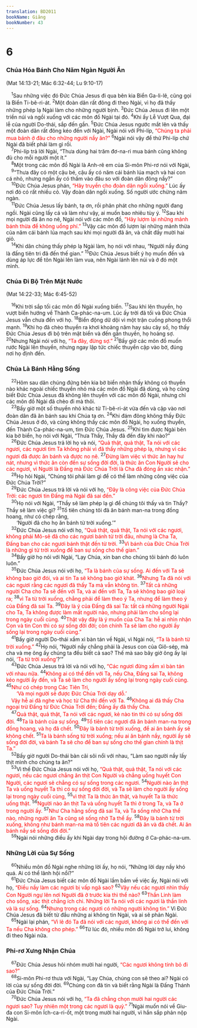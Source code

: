 ```yaml
---
translation: BD2011
bookName: Giăng 
bookNumber: 43
---
```


<div class="title"><h1>6</h1><h3>Chúa Hóa Bánh Cho Năm Ngàn Người Ăn</h3><p>(Mat 14:13-21; Mác 6:32-44; Lu 9:10-17)</p></div>
<span class="verse gi_6_1"> <sup>1</sup>Sau những việc đó Ðức Chúa Jesus đi qua bên kia Biển Ga-li-lê, cũng gọi là Biển Ti-bê-ri-át. </span>
<span class="verse gi_6_2"><sup>2</sup>Một đoàn dân rất đông đi theo Ngài, vì họ đã thấy những phép lạ Ngài làm cho những người bịnh. </span>
<span class="verse gi_6_3"><sup>3</sup>Ðức Chúa Jesus đi lên một triền núi và ngồi xuống với các môn đồ Ngài tại đó. </span>
<span class="verse gi_6_4"><sup>4</sup>Khi ấy Lễ Vượt Qua, đại lễ của người Do-thái, sắp đến gần. </span>
<span class="verse gi_6_5"><sup>5</sup>Ðức Chúa Jesus ngước mắt lên và thấy một đoàn dân rất đông kéo đến với Ngài, Ngài nói với Phi-líp, <font color="red">“Chúng ta phải mua bánh ở đâu cho những người nầy ăn?”</font></span>
<span class="verse gi_6_6"><sup>6</sup>Ngài nói vậy để thử Phi-líp chứ Ngài đã biết phải làm gì rồi.<br/></span>
<span class="verse gi_6_7"> <sup>7</sup>Phi-líp trả lời Ngài, “Thưa dùng hai trăm đơ-na-ri mua bánh cũng không đủ cho mỗi người một ít.”<br/></span>
<span class="verse gi_6_8"> <sup>8</sup>Một trong các môn đồ Ngài là Anh-rê em của Si-môn Phi-rơ nói với Ngài, <br/></span>
<span class="verse gi_6_9"> <sup>9</sup>“Thưa đây có một cậu bé, cậu ấy có năm cái bánh lúa mạch và hai con cá nhỏ, nhưng ngần ấy có thấm vào đâu so với đoàn dân đông nầy?”<br/></span>
<span class="verse gi_6_10"> <sup>10</sup>Ðức Chúa Jesus phán, <font color="red">“Hãy truyền cho đoàn dân ngồi xuống.”</font> Lúc ấy nơi đó có rất nhiều cỏ. Vậy đoàn dân ngồi xuống. Số người ước chừng năm ngàn. <br/></span>
<span class="verse gi_6_11"> <sup>11</sup>Ðức Chúa Jesus lấy bánh, tạ ơn, rồi phân phát cho những người đang ngồi. Ngài cũng lấy cá và làm như vậy, ai muốn bao nhiêu tùy ý. </span>
<span class="verse gi_6_12"><sup>12</sup>Sau khi mọi người đã ăn no nê, Ngài nói với các môn đồ, <font color="red">“Hãy lượm lại những mảnh bánh thừa để không uổng phí.”</font></span>
<span class="verse gi_6_13"><sup>13</sup>Vậy các môn đồ lượm lại những mảnh thừa của năm cái bánh lúa mạch sau khi mọi người đã ăn, và chất đầy mười hai giỏ.<br/></span>
<span class="verse gi_6_14"> <sup>14</sup>Khi dân chúng thấy phép lạ Ngài làm, họ nói với nhau, “Người nầy đúng là đấng tiên tri đã đến thế gian.” </span>
<span class="verse gi_6_15"><sup>15</sup>Ðức Chúa Jesus biết ý họ muốn đến và dùng áp lực để tôn Ngài lên làm vua, nên Ngài lánh lên núi và ở đó một mình.<br/></span>
<div class="title"><h3>Chúa Ði Bộ Trên Mặt Nước</h3><p>(Mat 14:22-33; Mác 6:45-52)</p></div>
<span class="verse gi_6_16"> <sup>16</sup>Khi trời sắp tối các môn đồ Ngài xuống biển. </span>
<span class="verse gi_6_17"><sup>17</sup>Sau khi lên thuyền, họ vượt biển hướng về Thành Ca-phác-na-um. Lúc ấy trời đã tối và Ðức Chúa Jesus vẫn chưa đến với họ. </span>
<span class="verse gi_6_18"><sup>18</sup>Biển động dữ dội vì một trận cuồng phong thổi mạnh. </span>
<span class="verse gi_6_19"><sup>19</sup>Khi họ đã chèo thuyền ra khơi khoảng năm hay sáu cây số, họ thấy Ðức Chúa Jesus đi bộ trên mặt biển và đến gần thuyền, họ hoảng sợ. </span>
<span class="verse gi_6_20"><sup>20</sup>Nhưng Ngài nói với họ, <font color="red">“Ta đây, đừng sợ.”</font></span>
<span class="verse gi_6_21"><sup>21</sup>Bấy giờ các môn đồ muốn rước Ngài lên thuyền, nhưng ngay lập tức chiếc thuyền cập vào bờ, đúng nơi họ định đến.<br/></span>
<div class="title"><h3>Chúa Là Bánh Hằng Sống</h3></div>
<span class="verse gi_6_22"> <sup>22</sup>Hôm sau dân chúng đứng bên kia bờ biển nhận thấy không có thuyền nào khác ngoài chiếc thuyền nhỏ mà các môn đồ Ngài đã dùng, và họ cũng biết Ðức Chúa Jesus đã không lên thuyền với các môn đồ Ngài, nhưng chỉ các môn đồ Ngài đã chèo đi mà thôi.<br/></span>
<span class="verse gi_6_23"> <sup>23</sup>Bấy giờ một số thuyền nhỏ khác từ Ti-bê-ri-át vừa đến và cập vào nơi đoàn dân đã ăn bánh sau khi Chúa tạ ơn. </span>
<span class="verse gi_6_24"><sup>24</sup>Khi đám đông không thấy Ðức Chúa Jesus ở đó, và cũng không thấy các môn đồ Ngài, họ xuống thuyền, đến Thành Ca-phác-na-um, tìm Ðức Chúa Jesus. </span>
<span class="verse gi_6_25"><sup>25</sup>Khi tìm được Ngài bên kia bờ biển, họ nói với Ngài, “Thưa Thầy, Thầy đã đến đây khi nào?”<br/></span>
<span class="verse gi_6_26"> <sup>26</sup>Ðức Chúa Jesus trả lời họ và nói, <font color="red">“Quả thật, quả thật, Ta nói với các ngươi, các ngươi tìm Ta không phải vì đã thấy những phép lạ, nhưng vì các ngươi đã được ăn bánh và được no nê. </font></span>
<span class="verse gi_6_27"><sup>27</sup><font color="red">Ðừng làm việc vì thức ăn hay hư nát, nhưng vì thức ăn còn đến sự sống đời đời, là thức ăn Con Người sẽ cho các ngươi, vì Người là Ðấng mà Ðức Chúa Trời là Cha đã đóng ấn xác nhận.”</font><br/></span>
<span class="verse gi_6_28"> <sup>28</sup>Họ hỏi Ngài, “Chúng tôi phải làm gì để có thể làm những công việc của Ðức Chúa Trời?”<br/></span>
<span class="verse gi_6_29"> <sup>29</sup>Ðức Chúa Jesus trả lời và nói với họ, <font color="red">“Ðây là công việc của Ðức Chúa Trời: các ngươi tin Ðấng mà Ngài đã sai đến.”</font><br/></span>
<span class="verse gi_6_30"> <sup>30</sup>Họ nói với Ngài, “Thầy sẽ làm phép lạ gì để chúng tôi thấy và tin Thầy? Thầy sẽ làm việc gì? </span>
<span class="verse gi_6_31"><sup>31</sup>Tổ tiên chúng tôi đã ăn bánh man-na trong đồng hoang, như có chép rằng,<br/>  ‘Người đã cho họ ăn bánh từ trời xuống.’” <br/></span>
<span class="verse gi_6_32"> <sup>32</sup>Ðức Chúa Jesus nói với họ, <font color="red">“Quả thật, quả thật, Ta nói với các ngươi, không phải Mô-sê đã cho các ngươi bánh từ trời đâu, nhưng là Cha Ta, Ðấng ban cho các ngươi bánh thật đến từ trời. </font></span>
<span class="verse gi_6_33"><sup>33</sup><font color="red">Vì bánh của Ðức Chúa Trời là những gì từ trời xuống để ban sự sống cho thế gian.”</font><br/></span>
<span class="verse gi_6_34"> <sup>34</sup>Bấy giờ họ nói với Ngài, “Lạy Chúa, xin ban cho chúng tôi bánh đó luôn luôn.”<br/></span>
<span class="verse gi_6_35"> <sup>35</sup>Ðức Chúa Jesus nói với họ, <font color="red">“Ta là bánh của sự sống. Ai đến với Ta sẽ không bao giờ đói, và ai tin Ta sẽ không bao giờ khát. </font></span>
<span class="verse gi_6_36"><sup>36</sup><font color="red">Nhưng Ta đã nói với các ngươi rằng các ngươi đã thấy Ta mà vẫn không tin. </font></span>
<span class="verse gi_6_37"><sup>37</sup><font color="red">Tất cả những người Cha cho Ta sẽ đến với Ta, và ai đến với Ta, Ta sẽ không bao giờ loại ra; </font></span>
<span class="verse gi_6_38"><sup>38</sup><font color="red">vì Ta từ trời xuống, chẳng phải để làm theo ý Ta, nhưng để làm theo ý của Ðấng đã sai Ta. </font></span>
<span class="verse gi_6_39"><sup>39</sup><font color="red">Ðây là ý của Ðấng đã sai Ta: tất cả những người Ngài cho Ta, Ta không được làm mất người nào, nhưng phải làm cho sống lại trong ngày cuối cùng. </font></span>
<span class="verse gi_6_40"><sup>40</sup><font color="red">Thật vậy đây là ý muốn của Cha Ta: hễ ai nhìn nhận Con và tin Con thì có sự sống đời đời; còn chính Ta sẽ làm cho người ấy sống lại trong ngày cuối cùng.”</font><br/></span>
<span class="verse gi_6_41"> <sup>41</sup>Bấy giờ người Do-thái xầm xì bàn tán về Ngài, vì Ngài nói, <font color="red">“Ta là bánh từ trời xuống.”</font></span>
<span class="verse gi_6_42"><sup>42</sup>Họ nói, “Người nầy chẳng phải là Jesus con của Giô-sép, mà cha và mẹ ông ấy chúng ta đều biết cả sao? Thế mà sao bây giờ ông ấy lại nói, <font color="red">‘Ta từ trời xuống’</font>?’”<br/></span>
<span class="verse gi_6_43"> <sup>43</sup>Ðức Chúa Jesus trả lời và nói với họ, <font color="red">“Các ngươi đừng xầm xì bàn tán với nhau nữa. </font></span>
<span class="verse gi_6_44"><sup>44</sup><font color="red">Không ai có thể đến với Ta, nếu Cha, Ðấng sai Ta, không kéo người ấy đến, và Ta sẽ làm cho người ấy sống lại trong ngày cuối cùng. </font></span>
<span class="verse gi_6_45"><sup>45</sup><font color="red">Như có chép trong Các Tiên Tri,</font><br/>  <font color="red">‘Và mọi người sẽ được Ðức Chúa Trời dạy dỗ.’ </font><br/> <font color="red">Vậy hễ ai đã nghe và học từ Cha thì đến với Ta. </font></span>
<span class="verse gi_6_46"><sup>46</sup><font color="red">Không ai đã thấy Cha ngoại trừ Ðấng từ Ðức Chúa Trời đến; Ðấng ấy đã thấy Cha.</font><br/></span>
<span class="verse gi_6_47"> <sup>47</sup><font color="red">Quả thật, quả thật, Ta nói với các ngươi, kẻ nào tin thì có sự sống đời đời. </font></span>
<span class="verse gi_6_48"><sup>48</sup><font color="red">Ta là bánh của sự sống. </font></span>
<span class="verse gi_6_49"><sup>49</sup><font color="red">Tổ tiên các ngươi đã ăn bánh man-na trong đồng hoang, và họ đã chết. </font></span>
<span class="verse gi_6_50"><sup>50</sup><font color="red">Ðây là bánh từ trời xuống, để ai ăn bánh ấy sẽ không chết. </font></span>
<span class="verse gi_6_51"><sup>51</sup><font color="red">Ta là bánh sống từ trời xuống; nếu ai ăn bánh nầy, người ấy sẽ sống đời đời, và bánh Ta sẽ cho để ban sự sống cho thế gian chính là thịt Ta.”</font><br/></span>
<span class="verse gi_6_52"> <sup>52</sup>Bấy giờ người Do-thái bàn cãi sôi nổi với nhau, “Làm sao người nầy lấy thịt mình cho chúng ta ăn?”<br/></span>
<span class="verse gi_6_53"> <sup>53</sup>Vì thế Ðức Chúa Jesus nói với họ, <font color="red">“Quả thật, quả thật, Ta nói với các ngươi, nếu các ngươi chẳng ăn thịt Con Người và chẳng uống huyết Con Người, các ngươi sẽ chẳng có sự sống trong các ngươi. </font></span>
<span class="verse gi_6_54"><sup>54</sup><font color="red">Người nào ăn thịt Ta và uống huyết Ta thì có sự sống đời đời, và Ta sẽ làm cho người ấy sống lại trong ngày cuối cùng, </font></span>
<span class="verse gi_6_55"><sup>55</sup><font color="red">vì thịt Ta là thức ăn thật, và huyết Ta là thức uống thật. </font></span>
<span class="verse gi_6_56"><sup>56</sup><font color="red">Người nào ăn thịt Ta và uống huyết Ta thì ở trong Ta, và Ta ở trong người ấy. </font></span>
<span class="verse gi_6_57"><sup>57</sup><font color="red">Như Cha hằng sống đã sai Ta, và Ta sống nhờ Cha thể nào, những người ăn Ta cũng sẽ sống nhờ Ta thể ấy. </font></span>
<span class="verse gi_6_58"><sup>58</sup><font color="red">Ðây là bánh từ trời xuống, không như bánh man-na mà tổ tiên các ngươi đã ăn và đã chết. Ai ăn bánh nầy sẽ sống đời đời.”</font><br/></span>
<span class="verse gi_6_59"> <sup>59</sup>Ngài nói những điều ấy khi Ngài dạy trong hội đường ở Ca-phác-na-um.<br/></span>
<div class="title"><h3>Những Lời của Sự Sống</h3></div>
<span class="verse gi_6_60"> <sup>60</sup>Nhiều môn đồ Ngài nghe những lời ấy, họ nói, “Những lời dạy nầy khó quá. Ai có thể lãnh hội nổi?”<br/></span>
<span class="verse gi_6_61"> <sup>61</sup>Ðức Chúa Jesus biết các môn đồ Ngài lầm bầm về việc ấy, Ngài nói với họ, <font color="red">“Ðiều nầy làm các ngươi bị vấp ngã sao? </font></span>
<span class="verse gi_6_62"><sup>62</sup><font color="red">Vậy nếu các ngươi nhìn thấy Con Người ngự lên nơi Người đã ở trước kia thì thể nào? </font></span>
<span class="verse gi_6_63"><sup>63</sup><font color="red">Thần Linh làm cho sống, xác thịt chẳng ích chi. Những lời Ta nói với các ngươi là thần linh và là sự sống. </font></span>
<span class="verse gi_6_64"><sup>64</sup><font color="red">Nhưng trong các ngươi có những người không tin.”</font> Vì Ðức Chúa Jesus đã biết từ đầu những ai không tin Ngài, và ai sẽ phản Ngài.<br/></span>
<span class="verse gi_6_65"> <sup>65</sup>Ngài lại phán, <font color="red">“Vì lẽ đó Ta đã nói với các ngươi, không ai có thể đến với Ta nếu Cha không cho phép.” </font></span>
<span class="verse gi_6_66"><sup>66</sup>Từ lúc đó, nhiều môn đồ Ngài trở lui, không đi theo Ngài nữa.<br/></span>
<div class="title"><h3>Phi-rơ Xưng Nhận Chúa</h3></div>
<span class="verse gi_6_67"> <sup>67</sup>Ðức Chúa Jesus hỏi nhóm mười hai người, <font color="red">“Các ngươi không tính bỏ đi sao?”</font><br/></span>
<span class="verse gi_6_68"> <sup>68</sup>Si-môn Phi-rơ thưa với Ngài, “Lạy Chúa, chúng con sẽ theo ai? Ngài có lời của sự sống đời đời. </span>
<span class="verse gi_6_69"><sup>69</sup>Chúng con đã tin và biết rằng Ngài là Ðấng Thánh của Ðức Chúa Trời.” <br/></span>
<span class="verse gi_6_70"> <sup>70</sup>Ðức Chúa Jesus nói với họ, <font color="red">“Ta đã chẳng chọn mười hai người các ngươi sao? Tuy nhiên một trong các ngươi là quỷ.”</font></span>
<span class="verse gi_6_71"><sup>71</sup>Ngài muốn nói về Giu-đa con Si-môn Ích-ca-ri-ốt, một trong mười hai người, vì hắn sắp phản nộp Ngài.<br/></span>

